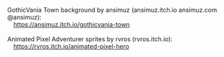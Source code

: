 GothicVania Town background by ansimuz (ansimuz.itch.io ansimuz.com @ansimuz):</br>
&emsp;https://ansimuz.itch.io/gothicvania-town
</br><br>
Animated Pixel Adventurer sprites by rvros (rvros.itch.io):</br>
&emsp;https://rvros.itch.io/animated-pixel-hero
